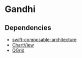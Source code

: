 # Gandhi
## Dependencies
- [swift-composable-architecture](https://github.com/pointfreeco/swift-composable-architecture/tree/main/Sources/ComposableCoreLocation)
- [ChartView](https://github.com/AppPear/ChartView)
- [QGrid](https://github.com/Q-Mobile/QGrid)
